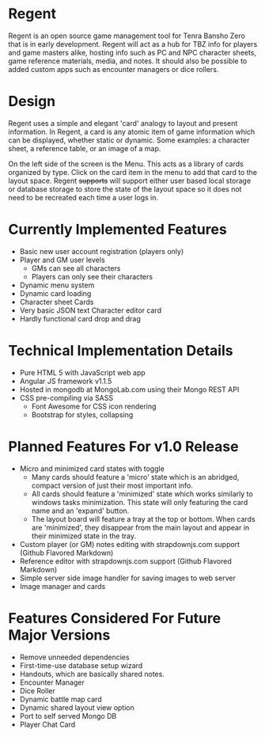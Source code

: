 Regent
======

Regent is an open source game management tool for Tenra Bansho Zero that is in early development. Regent will act as a hub for TBZ info for players and game masters alike, hosting info such as PC and NPC character sheets, game reference materials, media, and notes. It should also be possible to added custom apps such as encounter managers or dice rollers.

Design
======

Regent uses a simple and elegant 'card' analogy to layout and present information. In Regent, a card is any atomic item of game information which can be displayed, whether static or dynamic. Some examples: a character sheet, a reference table, or an image of a map.

On the left side of the screen is the Menu. This acts as a library of cards organized by type. Click on the card item in the menu to add that card to the layout space. Regent ~~supports~~ will support either user based local storage or database storage to store the state of the layout space so it does not need to be recreated each time a user logs in.


Currently Implemented Features
==============================
* Basic new user account registration (players only)
* Player and GM user levels
    * GMs can see all characters
    * Players can only see their characters
* Dynamic menu system
* Dynamic card loading
* Character sheet Cards
* Very basic JSON text Character editor card
* Hardly functional card drop and drag
 
Technical Implementation Details
================================
* Pure HTML 5 with JavaScript web app
* Angular JS framework v1.1.5
* Hosted in mongodb at MongoLab.com using their Mongo REST API
* CSS pre-compiling via SASS
    * Font Awesome for CSS icon rendering
    * Bootstrap for styles, collapsing

Planned Features For v1.0 Release
=================================
* Micro and minimized card states with toggle
    * Many cards should feature a 'micro' state which is an abridged, compact version of just their most important info.
    * All cards should feature a 'minimized' state which works similarly to windows tasks minimization. This state will only featuring the card name and an 'expand' button.
    * The layout board will feature a tray at the top or bottom. When cards are 'minimized', they disappear from the main layout and appear in their minimized state in the tray.
* Custom player (or GM) notes editing with strapdownjs.com support (Github Flavored Markdown)
* Reference editor with strapdownjs.com support (Github Flavored Markdown)
* Simple server side image handler for saving images to web server
* Image manager and cards

Features Considered For Future Major Versions
======================================================
* Remove unneeded dependencies
* First-time-use database setup wizard
* Handouts, which are basically shared notes.
* Encounter Manager
* Dice Roller
* Dynamic battle map card
* Dynamic shared layout view option
* Port to self served Mongo DB
* Player Chat Card


